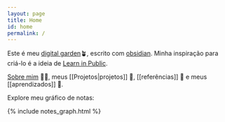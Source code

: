 ```yaml
---
layout: page
title: Home
id: home
permalink: /
---
```


Este é meu [digital garden](https://youtu.be/i8EwNnO9Uks)🪴, escrito com [obsidian](https://obsidian.md). Minha inspiração para criá-lo é a ideia de [Learn in Public](https://segredo.dev/aprenda-em-publico/). <br>

<a class="internal-link" href="/about">Sobre mim</a> 🧑‍💻, meus [[Projetos|projetos]] 🚧, [[referências]] 🔗 e meus [[aprendizados]] 🧠. <br>

Explore meu gráfico de notas: <br>

{% include notes_graph.html %}

<style>
  .wrapper {
    max-width: 46em;
  }
</style>

